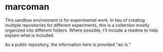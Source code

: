 # marcoman

This sandbox environment is for experimental work.  In lieu of creating multiple repositories for different experiments, this is a collection mostly organized into different folders.  Where possible, I'll include a readme to help explain what is included.

As a public repository, the information here is provided "as-is."
